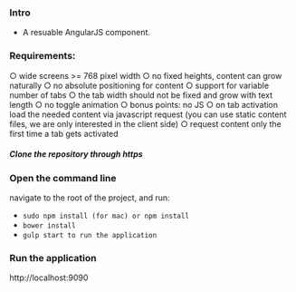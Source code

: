### Intro
* A resuable AngularJS component. 

### Requirements:
 ○ wide screens >= 768 pixel width
 ○ no fixed heights, content can grow naturally
 ○ no absolute positioning for content
 ○ support for variable number of tabs
 ○ the tab width should not be fixed and grow with text length 
 ○ no toggle animation 
 ○ bonus points: no JS
 ○ on tab activation load the needed content via javascript request (you can use static content files, we are only interested    in the client side)
 ○ request content only the first time a tab gets activated

##### Clone the repository through https 

### Open the command line
  navigate to the root of the project, and run:
  * ```sudo npm install (for mac) or npm install```
  * ```bower install```
  * ```gulp start to run the application```
  
### Run the application 
  http://localhost:9090
